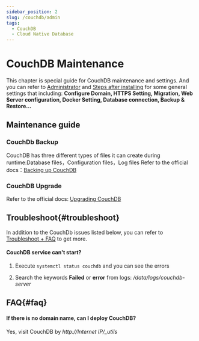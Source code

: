 ```yaml
---
sidebar_position: 2
slug: /couchdb/admin
tags:
  - CouchDB
  - Cloud Native Database
---
```


# CouchDB Maintenance

This chapter is special guide for CouchDB maintenance and settings. And you can refer to [Administrator](../administrator) and [Steps after installing](../install/setup) for some general settings that including: **Configure Domain, HTTPS Setting, Migration, Web Server configuration, Docker Setting, Database connection, Backup & Restore...**  

## Maintenance guide

### CouchDb Backup

CouchDB has three different types of files it can create during runtime:Database files，Configuration files，Log files 
Refer to the official docs：[Backing up CouchDB](https://docs.couchdb.org/en/latest/maintenance/backups.html)

### CouchDB Upgrade

Refer to the official docs: [Upgrading CouchDB](https://docs.couchdb.org/en/latest/install/upgrading.html)

## Troubleshoot{#troubleshoot}

In addition to the CouchDb issues listed below, you can refer to [Troubleshoot + FAQ](../troubleshoot) to get more.  

#### CouchDB service can't start?

1. Execute `systemctl status couchdb` and you can see the errors

2. Search the keywords **Failed** or **error** from logs: */data/logs/couchdb-server*

## FAQ{#faq}

#### If there is no domain name, can I deploy CouchDB?

Yes, visit CouchDB by *http://Internet IP/_utils*